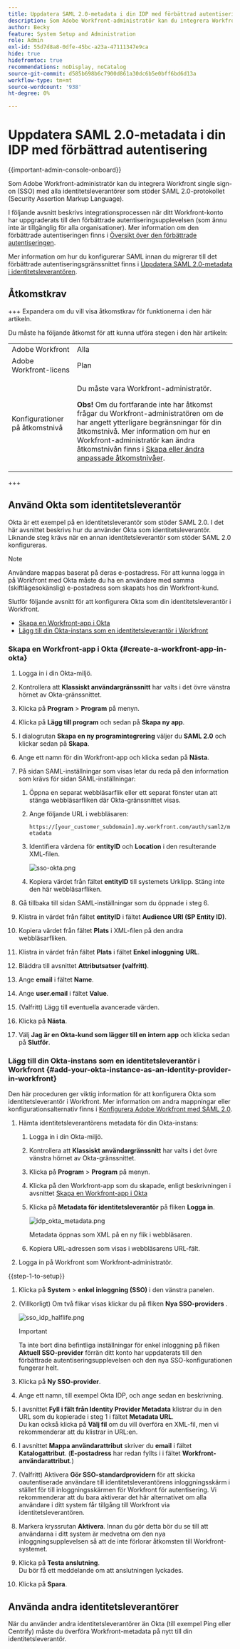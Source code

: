 ```yaml
---
title: Uppdatera SAML 2.0-metadata i din IDP med förbättrad autentisering
description: Som Adobe Workfront-administratör kan du integrera Workfront single sign-on (SSO) med alla identitetsleverantörer som stöder SAML 2.0-protokollet (Security Assertion Markup Language).
author: Becky
feature: System Setup and Administration
role: Admin
exl-id: 55d7d8a8-0dfe-45bc-a23a-47111347e9ca
hide: true
hidefromtoc: true
recommendations: noDisplay, noCatalog
source-git-commit: d585b698b6c7900d861a30dc6b5e0bff6bd6d13a
workflow-type: tm+mt
source-wordcount: '938'
ht-degree: 0%

---
```


# Uppdatera SAML 2.0-metadata i din IDP med förbättrad autentisering

<!-- enhanced authentication is no longer available for workfront customers -->

{{important-admin-console-onboard}}

Som Adobe Workfront-administratör kan du integrera Workfront single sign-on (SSO) med alla identitetsleverantörer som stöder SAML 2.0-protokollet (Security Assertion Markup Language).

I följande avsnitt beskrivs integrationsprocessen när ditt Workfront-konto har uppgraderats till den förbättrade autentiseringsupplevelsen (som ännu inte är tillgänglig för alla organisationer). Mer information om den förbättrade autentiseringen finns i [Översikt över den förbättrade autentiseringen](../../../administration-and-setup/manage-workfront/security/get-started-enhanced-authentication.md).

Mer information om hur du konfigurerar SAML innan du migrerar till det förbättrade autentiseringsgränssnittet finns i [Uppdatera SAML 2.0-metadata i identitetsleverantören](../../../administration-and-setup/add-users/single-sign-on/update-saml-2-metadata-ip.md).


## Åtkomstkrav

+++ Expandera om du vill visa åtkomstkrav för funktionerna i den här artikeln.

Du måste ha följande åtkomst för att kunna utföra stegen i den här artikeln:

<table style="table-layout:auto"> 
 <col> 
 <col> 
 <tbody> 
  <tr> 
   <td role="rowheader">Adobe Workfront</td> 
   <td>Alla</td> 
  </tr> 
  <tr> 
   <td role="rowheader">Adobe Workfront-licens</td> 
   <td>Plan</td> 
  </tr> 
  <tr> 
   <td role="rowheader">Konfigurationer på åtkomstnivå</td> 
   <td> <p>Du måste vara Workfront-administratör.</p> <p><b>Obs!</b> Om du fortfarande inte har åtkomst frågar du Workfront-administratören om de har angett ytterligare begränsningar för din åtkomstnivå. Mer information om hur en Workfront-administratör kan ändra åtkomstnivån finns i <a href="../../../administration-and-setup/add-users/configure-and-grant-access/create-modify-access-levels.md" class="MCXref xref">Skapa eller ändra anpassade åtkomstnivåer</a>.</p> </td> 
  </tr> 
 </tbody> 
</table>

+++

## Använd Okta som identitetsleverantör

Okta är ett exempel på en identitetsleverantör som stöder SAML 2.0. I det här avsnittet beskrivs hur du använder Okta som identitetsleverantör. Liknande steg krävs när en annan identitetsleverantör som stöder SAML 2.0 konfigureras.

>[!NOTE]
>
>Användare mappas baserat på deras e-postadress. För att kunna logga in på Workfront med Okta måste du ha en användare med samma (skiftlägesokänslig) e-postadress som skapats hos din Workfront-kund.

Slutför följande avsnitt för att konfigurera Okta som din identitetsleverantör i Workfront.

* [Skapa en Workfront-app i Okta](#create-a-workfront-app-in-okta)
* [Lägg till din Okta-instans som en identitetsleverantör i Workfront](#add-your-okta-instance-as-an-identity-provider-in-workfront)

### Skapa en Workfront-app i Okta {#create-a-workfront-app-in-okta}

1. Logga in i din Okta-miljö.
1. Kontrollera att **Klassiskt användargränssnitt** har valts i det övre vänstra hörnet av Okta-gränssnittet.
1. Klicka på **Program** > **Program** på menyn.

1. Klicka på **Lägg till program** och sedan på **Skapa ny app**.

1. I dialogrutan **Skapa en ny programintegrering** väljer du **SAML 2.0** och klickar sedan på **Skapa**.

1. Ange ett namn för din Workfront-app och klicka sedan på **Nästa**.
1. På sidan SAML-inställningar som visas letar du reda på den information som krävs för sidan SAML-inställningar:

   1. Öppna en separat webbläsarflik eller ett separat fönster utan att stänga webbläsarfliken där Okta-gränssnittet visas.
   1. Ange följande URL i webbläsaren:

      `https://[your_customer_subdomain].my.workfront.com/auth/saml2/metadata`

   1. Identifiera värdena för **entityID** och **Location** i den resulterande XML-filen.

      ![sso-okta.png](assets/sso-okta.png)

   1. Kopiera värdet från fältet **entityID** till systemets Urklipp. Stäng inte den här webbläsarfliken.

1. Gå tillbaka till sidan SAML-inställningar som du öppnade i steg 6.
1. Klistra in värdet från fältet **entityID** i fältet **Audience URI (SP Entity ID)**.

1. Kopiera värdet från fältet **Plats** i XML-filen på den andra webbläsarfliken.
1. Klistra in värdet från fältet **Plats** i fältet **Enkel inloggning** **URL**.

1. Bläddra till avsnittet **Attributsatser (valfritt)**.
1. Ange **email** i fältet **Name**.

1. Ange **user.email** i fältet **Value**.

1. (Valfritt) Lägg till eventuella avancerade värden.
1. Klicka på **Nästa**.
1. Välj **Jag är en Okta-kund som lägger till en intern app** och klicka sedan på **Slutför**.

### Lägg till din Okta-instans som en identitetsleverantör i Workfront {#add-your-okta-instance-as-an-identity-provider-in-workfront}

Den här proceduren ger viktig information för att konfigurera Okta som identitetsleverantör i Workfront. Mer information om andra mappningar eller konfigurationsalternativ finns i [Konfigurera Adobe Workfront med SAML 2.0](../../../administration-and-setup/add-users/single-sign-on/configure-workfront-saml-2.md).

1. Hämta identitetsleverantörens metadata för din Okta-instans:

   1. Logga in i din Okta-miljö.
   1. Kontrollera att **Klassiskt användargränssnitt** har valts i det övre vänstra hörnet av Okta-gränssnittet.
   1. Klicka på **Program** > **Program** på menyn.

   1. Klicka på den Workfront-app som du skapade, enligt beskrivningen i avsnittet [Skapa en Workfront-app i Okta](#create-a-workfront-app-in-okta)
   1. Klicka på **Metadata för identitetsleverantör** på fliken **Logga in**.

      ![idp_okta_metadata.png](assets/idp-okta-metadata.png)

      Metadata öppnas som XML på en ny flik i webbläsaren.

   1. Kopiera URL-adressen som visas i webbläsarens URL-fält.

1. Logga in på Workfront som Workfront-administratör.

{{step-1-to-setup}}

1. Klicka på **System** > **enkel inloggning (SSO)** i den vänstra panelen.

1. (Villkorligt) Om två flikar visas klickar du på fliken **Nya SSO-providers** .

   ![sso_idp_halflife.png](assets/sso-idp-halflife-350x234.png)

   >[!IMPORTANT]
   >
   >Ta inte bort dina befintliga inställningar för enkel inloggning på fliken **Aktuell SSO-provider** förrän ditt konto har uppdaterats till den förbättrade autentiseringsupplevelsen och den nya SSO-konfigurationen fungerar helt.

1. Klicka på **Ny SSO-provider**.
1. Ange ett namn, till exempel Okta IDP, och ange sedan en beskrivning.
1. I avsnittet **Fyll i fält från Identity Provider Metadata** klistrar du in den URL som du kopierade i steg 1 i fältet **Metadata URL**.\
   Du kan också klicka på **Välj fil** om du vill överföra en XML-fil, men vi rekommenderar att du klistrar in URL:en.

1. I avsnittet **Mappa användarattribut** skriver du **email** i fältet **Katalogattribut**. (**E-postadress** har redan fyllts i i fältet **Workfront-användarattribut**.)

1. (Valfritt) Aktivera **Gör SSO-standardprovidern** för att skicka oautentiserade användare till identitetsleverantörens inloggningsskärm i stället för till inloggningsskärmen för Workfront för autentisering. Vi rekommenderar att du bara aktiverar det här alternativet om alla användare i ditt system får tillgång till Workfront via identitetsleverantören.
1. Markera kryssrutan **Aktivera**. Innan du gör detta bör du se till att användarna i ditt system är medvetna om den nya inloggningsupplevelsen så att de inte förlorar åtkomsten till Workfront-systemet.
1. Klicka på **Testa anslutning**.\
   Du bör få ett meddelande om att anslutningen lyckades.

1. Klicka på **Spara**.

## Använda andra identitetsleverantörer

När du använder andra identitetsleverantörer än Okta (till exempel Ping eller Centrify) måste du överföra Workfront-metadata på nytt till din identitetsleverantör.
